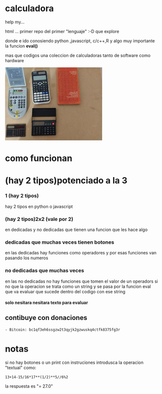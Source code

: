 # calculadora
help my...

html ... primer repo del primer "lenguaje" :-D que explore

donde e ido conosiendo python ,javascript, c/c++,R y algo muy importante la funcion **eval()**

mas que codigos una coleccion de calculadoras tanto de software como hardware

![foto](https://github.com/jero98772/calculadora/blob/master/pictures/hardware_calulators.jpg?raw=true)


# como funcionan

# (hay 2 tipos)potenciado a la 3
### 1 (hay 2 tipos)

hay 2 tipos en python o javascript 

### (hay 2 tipos)2x2 (vale por 2)
en dedicadas y no dedicadas que tienen una funcion que les hace algo 
### dedicadas que muchas veces tienen botones

en las dedicadas hay funciones como operadores  y por esas funciones van pasando los numeros

### no dedicadas  que muchas veces

en las no dedicadas  no hay funciones que tomen el valor de un operadors si no que la operacion se trata como un string y se pasa por la funcion eval que va evaluar que sucede dentro del codigo con ese string 
#### solo nesitara nesitara texto para evaluar  

## contibuye con donaciones 
	
	- Bitcoin: bc1qf3eh6ssgzw2t3qyjk2gzwuskq4ctfk8375fg3r


# notas 

si no hay botones o un print con instruciones introdusca la operacion "textual" como:

	13+14-15/16*17**(1/2)**5//6%2

la respuesta es "= 27.0"
